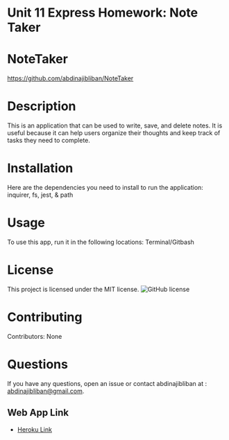 # Unit 11 Express Homework: Note Taker

# NoteTaker
https://github.com/abdinajibliban/NoteTaker
# Description
This is an application that can be used to write, save, and delete notes. It is useful because it can help users
organize their thoughts and keep track of tasks they need to complete.
# Installation
Here are the dependencies you need to install to run the application: inquirer, fs, jest, & path
# Usage
To use this app, run it in the following locations: Terminal/Gitbash
# License
This project is licensed under the MIT license. 
![GitHub license](https://img.shields.io/badge/license-MIT-blue.svg)
# Contributing
​Contributors: None
# Questions
If you have any questions, open an issue or contact abdinajibliban at : abdinajibliban@gmail.com.
## Web App Link
* [Heroku Link](https://www.youtube.com/watch?v=xePzssc8A5k&feature=youtu.be)
